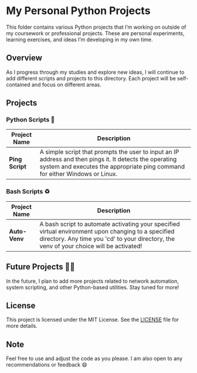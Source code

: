 # My Personal Python Projects

This folder contains various Python projects that I’m working on outside of my coursework or professional projects. These are personal experiments, learning exercises, and ideas I’m developing in my own time.

## Overview

As I progress through my studies and explore new ideas, I will continue to add different scripts and projects to this directory. Each project will be self-contained and focus on different areas.

## Projects

### Python Scripts 🐍

| **Project Name**      | **Description** |
|----------------------|-----------------|
| **Ping Script**       | A simple script that prompts the user to input an IP address and then pings it. It detects the operating system and executes the appropriate ping command for either Windows or Linux. |

### Bash Scripts ♻️

| **Project Name**      | **Description** |
|-----------------------|-----------------|
| **Auto-Venv**    | A bash script to automate activating your specified virtual environment upon changing to a specified directory. Any time you 'cd' to your directory, the venv of your choice will be activated! |

## Future Projects 🚀🚀

In the future, I plan to add more projects related to network automation, system scripting, and other Python-based utilities. Stay tuned for more!

## License

This project is licensed under the MIT License. See the [LICENSE](../LICENSE) file for more details.

## Note

Feel free to use and adjust the code as you please. I am also open to any recommendations or feedback 😄
